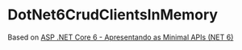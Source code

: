 # DotNet6CrudClientsInMemory

 
Based on [ASP .NET Core 6 - Apresentando as Minimal APIs (NET 6)](https://www.youtube.com/watch?v=Ha9-Udmvim4)
